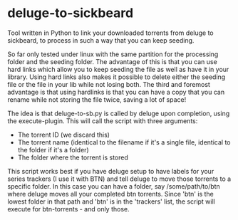 deluge-to-sickbeard
============

Tool written in Python to link your downloaded torrents from deluge to sickbeard, 
to process in such a way that you can keep seeding.

So far only tested under linux with the same partition for the processing folder and the seeding folder.
The advantage of this is that you can use hard links which allow you to keep seeding the file as well as have it 
in your library. Using hard links also makes it possible to delete either the seeding file or the file in your lib
while not losing both. The third and foremost advantage is that using hardlinks is that you can have a copy that
you can rename while not storing the file twice, saving a lot of space!

The idea is that deluge-to-sb.py is called by deluge upon completion, using the execute-plugin. 
This will call the script with three arguments:

- The torrent ID (we discard this)
- The torrent name (identical to the filename if it's a single file, identical to the folder if it's a folder)
- The folder where the torrent is stored

This script works best if you have deluge setup to have labels for your series trackers (I use it with BTN)
and tell deluge to move those torrents to a specific folder. In this case you can have a folder, say 
/some/path/to/btn where deluge moves all your completed btn torrents. Since 'btn' is the lowest folder in that path
and 'btn' is in the 'trackers' list, the script will execute for btn-torrents - and only those.


